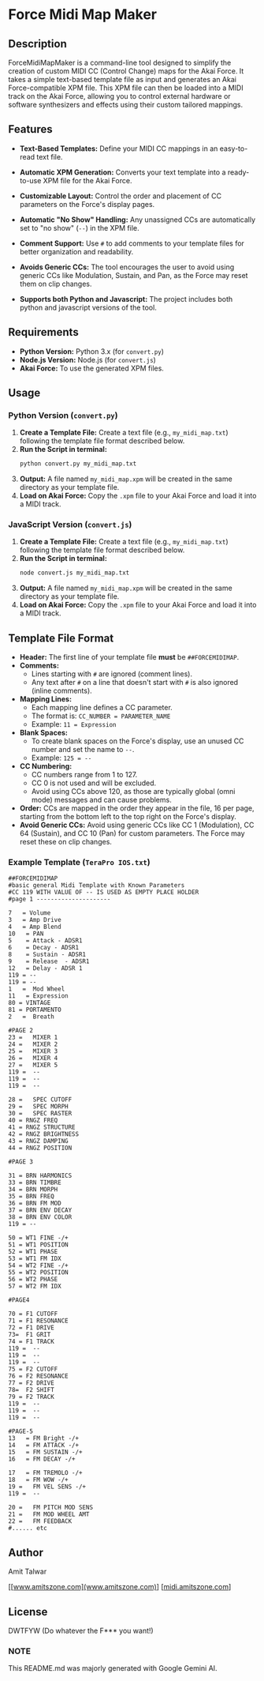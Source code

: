 # Force Midi Map Maker

## Description

ForceMidiMapMaker is a command-line tool designed to simplify the creation of custom MIDI CC (Control Change) maps for the Akai Force. It takes a simple text-based template file as input and generates an Akai Force-compatible XPM file. This XPM file can then be loaded into a MIDI track on the Akai Force, allowing you to control external hardware or software synthesizers and effects using their custom tailored mappings.

## Features

*   **Text-Based Templates:** Define your MIDI CC mappings in an easy-to-read text file. 
*   **Automatic XPM Generation:** Converts your text template into a ready-to-use XPM file for the Akai Force.
*   **Customizable Layout:** Control the order and placement of CC parameters on the Force's display pages.
*   **Automatic "No Show" Handling:** Any unassigned CCs are automatically set to "no show" (`--`) in the XPM file.
*   **Comment Support:** Use `#` to add comments to your template files for better organization and readability.

* **Avoids Generic CCs:** The tool encourages the user to avoid using generic CCs like Modulation, Sustain, and Pan, as the Force may reset them on clip changes.

* **Supports both Python and Javascript:** The project includes both python and javascript versions of the tool.

## Requirements

*   **Python Version:** Python 3.x (for `convert.py`)
*   **Node.js Version:** Node.js (for `convert.js`)
*   **Akai Force:** To use the generated XPM files.

## Usage

### Python Version (`convert.py`)

1.  **Create a Template File:** Create a text file (e.g., `my_midi_map.txt`) following the template file format described below.
2.  **Run the Script in terminal:**
    ```bash
    python convert.py my_midi_map.txt
    ```
3.  **Output:** A file named `my_midi_map.xpm` will be created in the same directory as your template file.
4.  **Load on Akai Force:** Copy the `.xpm` file to your Akai Force and load it into a MIDI track.

### JavaScript Version (`convert.js`)

1.  **Create a Template File:** Create a text file (e.g., `my_midi_map.txt`) following the template file format described below.
2.  **Run the Script in terminal:**
    ```bash
    node convert.js my_midi_map.txt
    ```
3.  **Output:** A file named `my_midi_map.xpm` will be created in the same directory as your template file.
4.  **Load on Akai Force:** Copy the `.xpm` file to your Akai Force and load it into a MIDI track.

## Template File Format

*   **Header:** The first line of your template file **must** be `##FORCEMIDIMAP`.
*   **Comments:**
    *   Lines starting with `#` are ignored (comment lines).
    *   Any text after `#` on a line that doesn't start with `#` is also ignored (inline comments).
*   **Mapping Lines:**
    *   Each mapping line defines a CC parameter.
    *   The format is: `CC_NUMBER = PARAMETER_NAME`
    *   Example: `11 = Expression`
*   **Blank Spaces:**
    *   To create blank spaces on the Force's display, use an unused CC number and set the name to `--`.
    *   Example: `125 = --`
*   **CC Numbering:**
    *   CC numbers range from 1 to 127.
    *   CC 0 is not used and will be excluded.
    *   Avoid using CCs above 120, as those are typically global (omni mode) messages and can cause problems.
*   **Order:** CCs are mapped in the order they appear in the file, 16 per page, starting from the bottom left to the top right on the Force's display.
* **Avoid Generic CCs:** Avoid using generic CCs like CC 1 (Modulation), CC 64 (Sustain), and CC 10 (Pan) for custom parameters. The Force may reset these on clip changes.

### Example Template (`TeraPro IOS.txt`)

```plaintext
##FORCEMIDIMAP
#basic general Midi Template with Known Parameters
#CC 119 WITH VALUE OF -- IS USED AS EMPTY PLACE HOLDER
#page 1 ---------------------

7   = Volume
3   = Amp Drive
4   = Amp Blend
10   = PAN
5    = Attack - ADSR1
6    = Decay - ADSR1
8    = Sustain - ADSR1 
9    = Release  - ADSR1
12   = Delay - ADSR 1
119 = --
119 = --
1   =  Mod Wheel
11   = Expression
80 = VINTAGE 
81 = PORTAMENTO
2   =  Breath

#PAGE 2
23 =   MIXER 1
24 =   MIXER 2
25 =   MIXER 3
26 =   MIXER 4
27 =   MIXER 5
119 =  --
119 =  --
119 =  --

28 =   SPEC CUTOFF 
29 =   SPEC MORPH
30 =   SPEC RASTER
40 = RNGZ FREQ 
41 = RNGZ STRUCTURE
42 = RNGZ BRIGHTNESS
43 = RNGZ DAMPING
44 = RNGZ POSITION

#PAGE 3

31 = BRN HARMONICS
33 = BRN TIMBRE
34 = BRN MORPH
35 = BRN FREQ
36 = BRN FM MOD
37 = BRN ENV DECAY
38 = BRN ENV COLOR
119 = -- 

50 = WT1 FINE -/+
51 = WT1 POSITION
52 = WT1 PHASE
53 = WT1 FM IDX
54 = WT2 FINE -/+
55 = WT2 POSITION
56 = WT2 PHASE
57 = WT2 FM IDX

#PAGE4

70 = F1 CUTOFF
71 = F1 RESONANCE
72 = F1 DRIVE
73=  F1 GRIT
74 = F1 TRACK
119 =  --
119 =  --
119 =  --
75 = F2 CUTOFF
76 = F2 RESONANCE
77 = F2 DRIVE
78=  F2 SHIFT
79 = F2 TRACK
119 =  --
119 =  --
119 =  --

#PAGE-5
13   = FM Bright -/+
14   = FM ATTACK -/+
15   = FM SUSTAIN -/+
16   = FM DECAY -/+

17   = FM TREMOLO -/+
18   = FM WOW -/+
19 =   FM VEL SENS -/+
119 =  --

20 =   FM PITCH MOD SENS
21 =   FM MOD WHEEL AMT
22 =   FM FEEDBACK
#...... etc
```
## Author
Amit Talwar

[[www.amitszone.com](www.amitszone.com)]
 [[midi.amitszone.com](https://midi.amitszone.com)]
 
## License
 DWTFYW (Do whatever the F*** you want!)

### NOTE
This README.md was majorly generated with Google Gemini AI.
